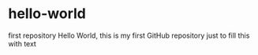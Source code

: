 # hello-world
first repository
Hello World,
this is my first GitHub repository 
just to fill this with text
